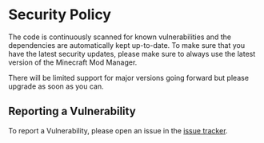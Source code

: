 # Security Policy

The code is continuously scanned for known vulnerabilities and the dependencies are automatically kept up-to-date.
To make sure that you have the latest security updates, please make sure to always use the latest version of the Minecraft Mod Manager.

There will be limited support for major versions going forward but please upgrade as soon as you can.

## Reporting a Vulnerability

To report a Vulnerability, please open an issue in the [issue tracker](https://github.com/meza/trance-stack/issues).
